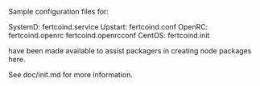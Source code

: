 Sample configuration files for:

SystemD: fertcoind.service
Upstart: fertcoind.conf
OpenRC:  fertcoind.openrc
         fertcoind.openrcconf
CentOS:  fertcoind.init

have been made available to assist packagers in creating node packages here.

See doc/init.md for more information.
